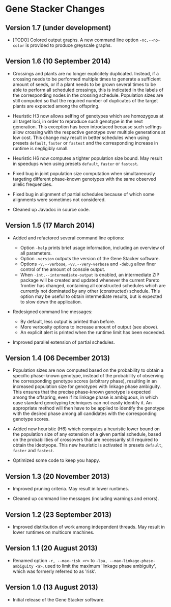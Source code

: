 Gene Stacker Changes
====================

Version 1.7 (under development)
-------------------------------

 - [TODO] Colored output graphs. A new command line option `-nc,--no-color` is provided to produce greyscale graphs.

Version 1.6 (10 September 2014)
------------------------------

 - Crossings and plants are no longer explicitely duplicated. Instead, if a
   crossing needs to be performed multiple times to generate a sufficient amount of seeds,
   or if a plant needs to be grown several times to be able to perform all scheduled crossings,
   this is indicated in the labels of the corresponding nodes in the crossing schedule. Population
   sizes are still computed so that the required number of duplicates of the target plants are
   expected among the offspring.
   
 - Heuristic H3 now allows selfing of genotypes which are homozygous at all target loci, in order
   to reproduce such genotype in the next generation. This exception has been introduced because
   such selfings allow crossing with the respective genotype over multiple generations at low cost.
   This change may result in better schedules when using presets `default`, `faster` or `fastest`
   and the corresponding increase in runtime is negligibly small.
   
 - Heuristic H6 now computes a tighter population size bound. May result in speedups
   when using presets `default`, `faster` or `fastest`.
   
 - Fixed bug in joint population size computation when simultaneously targeting different
   phase-known genotypes with the same observed allelic frequencies.
   
 - Fixed bug in alignment of partial schedules because of which some alignments
   were sometimes not considered.
   
 - Cleaned up Javadoc in source code.

Version 1.5 (17 March 2014)
------------------------------

 - Added and refactored several command line options:
   - Option `-help` prints brief usage information, including an overview of all parameters.
   - Option `-version` outputs the version of the Gene Stacker software.
   - Options `-v,--verbose`, `-vv,--very-verbose` and `-debug` allow finer control
     of the amount of console output.
   - When `-int,--intermediate-output` is enabled, an intermediate ZIP package will be
     created and updated whenever the current Pareto frontier has changed, containing all
     constructed schedules which are currently not dominated by any other (constructed) schedule.
     This option may be useful to obtain intermediate results, but is expected to slow down the
     application.
   
 - Redesigned command line messages:
   - By default, less output is printed than before.
   - More verbosity options to increase amount of output (see above).
   - An explicit alert is printed when the runtime limit has been exceeded.
   
 - Improved parallel extension of partial schedules.

Version 1.4 (06 December 2013)
-------------------------------

 - Population sizes are now computed based on the probability to obtain
   a specific phase-known genotype, instead of the probability of observing
   the corresponding genotype scores (arbitrary phase), resulting in an increased
   population size for genotypes with linkage phase ambiguity. This ensures that
   the precise phase-known genotype is expected among the offspring, even if its
   linkage phase is ambiguous, in which case standard genotyping techniques can
   not easily identify it. An appropriate method will then have to be applied to
   identify the genotype with the desired phase among all candidates with the
   corresponding genotype scores.
   
 - Added new heuristic (H6) which computes a heuristic lower bound on the population
   size of any extension of a given partial schedule, based on the probabilities of
   crossovers that are necessarily still required to obtain the ideotyope. This new
   heuristic is activated in presets `default`, `faster` and `fastest`.  
   
 - Optimized some code to keep you happy.   
   

Version 1.3 (20 November 2013)
-------------------------------

 - Improved pruning criteria. May result in lower runtimes. 
 
 - Cleaned up command line messages (including warnings and errors).
 

Version 1.2 (23 September 2013)
-------------------------------

 - Improved distribution of work among independent threads.
   May result in lower runtimes on multicore machines.
   

Version 1.1 (20 August 2013)
----------------------------

 - Renamed option `-r, --max-risk <r>` to `-lpa, --max-linkage-phase-ambiguity <a>`,
   used to limit the maximum 'linkage phase ambiguity', which was formerly referred
   to as 'risk'.
   

Version 1.0 (13 August 2013)
----------------------------

 - Initial release of the Gene Stacker software.
 
 
 	
